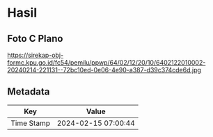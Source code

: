# Hasil

## Foto C Plano

https://sirekap-obj-formc.kpu.go.id/fc54/pemilu/ppwp/64/02/12/20/10/6402122010002-20240214-221131--72bc10ed-0e06-4e90-a387-d39c374cde6d.jpg


## Metadata

| Key        | Value               |
| ---------- | ------------------- |
| Time Stamp | 2024-02-15 07:00:44 |



